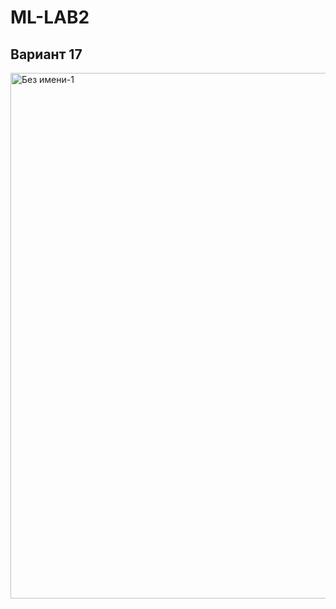 # ML-LAB2
## Вариант 17
<img width="706" height="841" alt="Без имени-1" src="https://github.com/user-attachments/assets/07046a96-00d7-42ad-b0ec-175fe0cf7082" />
